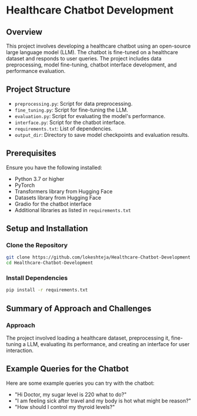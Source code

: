 # Healthcare Chatbot Development

## Overview
This project involves developing a healthcare chatbot using an open-source large language model (LLM). The chatbot is fine-tuned on a healthcare dataset and responds to user queries. The project includes data preprocessing, model fine-tuning, chatbot interface development, and performance evaluation.

## Project Structure
- `preprocessing.py`: Script for data preprocessing.
- `fine_tuning.py`: Script for fine-tuning the LLM.
- `evaluation.py`: Script for evaluating the model's performance.
- `interface.py`: Script for the chatbot interface.
- `requirements.txt`: List of dependencies.
- `output_dir`: Directory to save model checkpoints and evaluation results.

## Prerequisites
Ensure you have the following installed:
- Python 3.7 or higher
- PyTorch
- Transformers library from Hugging Face
- Datasets library from Hugging Face
- Gradio for the chatbot interface
- Additional libraries as listed in `requirements.txt`

## Setup and Installation

### Clone the Repository
```bash
git clone https://github.com/lokeshteja/Healthcare-Chatbot-Development
cd Healthcare-Chatbot-Development
```

### Install Dependencies
```bash
pip install -r requirements.txt
```

## Summary of Approach and Challenges
### Approach
The project involved loading a healthcare dataset, preprocessing it, fine-tuning a LLM, evaluating its performance, and creating an interface for user interaction.


## Example Queries for the Chatbot
Here are some example queries you can try with the chatbot:
- "Hi Doctor, my sugar level is 220 what to do?"
- "I am feeling sick after travel and my body is hot what might be reason?"
- "How should I control my thyroid levels?"

